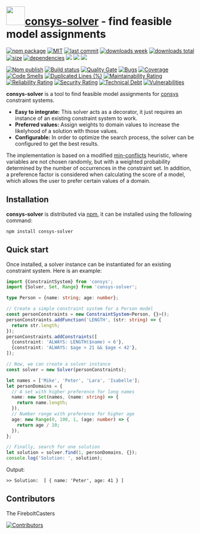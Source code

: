 <h1><a href="https://www.npmjs.com/package/consys-solver"><img src="https://user-images.githubusercontent.com/37511270/129480573-653f8123-780c-499e-a1a7-e3920684eb7c.png" width="50" heigth="50" /></a><a href="https://www.npmjs.com/package/consys-solver">consys-solver</a> - find feasible model assignments</h1>

<p align="left">
  <a href="https://badge.fury.io/js/consys-solver.svg"><img src="https://badge.fury.io/js/consys-solver.svg" alt="npm package" /></a>
  <a href="https://img.shields.io/github/license/FireboltCasters/consys-solver"><img src="https://img.shields.io/github/license/FireboltCasters/consys-solver" alt="MIT" /></a>
  <a href="https://img.shields.io/github/last-commit/FireboltCasters/consys-solver?logo=git"><img src="https://img.shields.io/github/last-commit/FireboltCasters/consys-solver?logo=git" alt="last commit" /></a>
  <a href="https://www.npmjs.com/package/consys-solver"><img src="https://img.shields.io/npm/dm/consys-solver.svg" alt="downloads week" /></a>
  <a href="https://www.npmjs.com/package/consys-solver"><img src="https://img.shields.io/npm/dt/consys-solver.svg" alt="downloads total" /></a>
  <a href="https://github.com/FireboltCasters/consys-solver"><img src="https://shields.io/github/languages/code-size/FireboltCasters/consys-solver" alt="size" /></a>
  <a href="https://david-dm.org/FireboltCasters/consys-solver"><img src="https://david-dm.org/FireboltCasters/consys-solver/status.svg" alt="dependencies" /></a>
  <a href="https://github.com/google/gts" alt="Google TypeScript Style"><img src="https://img.shields.io/badge/code%20style-google-blueviolet.svg"/></a>
  <a href="https://shields.io/" alt="Google TypeScript Style"><img src="https://img.shields.io/badge/uses-TypeScript-blue.svg"/></a>
  <a href="https://github.com/marketplace/actions/lint-action"><img src="https://img.shields.io/badge/uses-Lint%20Action-blue.svg"/></a>
</p>

<p align="left">
  <a href="https://github.com/FireboltCasters/consys-solver/actions/workflows/npmPublish.yml"><img src="https://github.com/FireboltCasters/consys-solver/actions/workflows/npmPublish.yml/badge.svg" alt="Npm publish" /></a>
  <a href="https://github.com/FireboltCasters/consys-solver/actions/workflows/linter.yml"><img src="https://github.com/FireboltCasters/consys-solver/actions/workflows/linter.yml/badge.svg" alt="Build status" /></a>
  <a href="https://sonarcloud.io/dashboard?id=FireboltCasters_consys-solver"><img src="https://sonarcloud.io/api/project_badges/measure?project=FireboltCasters_consys-solver&metric=alert_status" alt="Quality Gate" /></a>
  <a href="https://sonarcloud.io/dashboard?id=FireboltCasters_consys-solver"><img src="https://sonarcloud.io/api/project_badges/measure?project=FireboltCasters_consys-solver&metric=bugs" alt="Bugs" /></a>
  <a href="https://sonarcloud.io/dashboard?id=FireboltCasters_consys-solver"><img src="https://sonarcloud.io/api/project_badges/measure?project=FireboltCasters_consys-solver&metric=coverage" alt="Coverage" /></a>
  <a href="https://sonarcloud.io/dashboard?id=FireboltCasters_consys-solver"><img src="https://sonarcloud.io/api/project_badges/measure?project=FireboltCasters_consys-solver&metric=code_smells" alt="Code Smells" /></a>
  <a href="https://sonarcloud.io/dashboard?id=FireboltCasters_consys-solver"><img src="https://sonarcloud.io/api/project_badges/measure?project=FireboltCasters_consys-solver&metric=duplicated_lines_density" alt="Duplicated Lines (%)" /></a>
  <a href="https://sonarcloud.io/dashboard?id=FireboltCasters_consys-solver"><img src="https://sonarcloud.io/api/project_badges/measure?project=FireboltCasters_consys-solver&metric=sqale_rating" alt="Maintainability Rating" /></a>
  <a href="https://sonarcloud.io/dashboard?id=FireboltCasters_consys-solver"><img src="https://sonarcloud.io/api/project_badges/measure?project=FireboltCasters_consys-solver&metric=reliability_rating" alt="Reliability Rating" /></a>
  <a href="https://sonarcloud.io/dashboard?id=FireboltCasters_consys-solver"><img src="https://sonarcloud.io/api/project_badges/measure?project=FireboltCasters_consys-solver&metric=security_rating" alt="Security Rating" /></a>
  <a href="https://sonarcloud.io/dashboard?id=FireboltCasters_consys-solver"><img src="https://sonarcloud.io/api/project_badges/measure?project=FireboltCasters_consys-solver&metric=sqale_index" alt="Technical Debt" /></a>
  <a href="https://sonarcloud.io/dashboard?id=FireboltCasters_consys-solver"><img src="https://sonarcloud.io/api/project_badges/measure?project=FireboltCasters_consys-solver&metric=vulnerabilities" alt="Vulnerabilities" /></a>
</p>

**consys-solver** is a tool to find feasible model assignments for [consys](https://www.npmjs.com/package/consys) constraint systems.

- **Easy to integrate:** This solver acts as a decorator, it just requires an instance of an existing constraint system to work.
- **Preferred values:** Assign weights to domain values to increase the likelyhood of a solution with those values.
- **Configurable:** In order to optimize the search process, the solver can be configured to get the best results.

The implementation is based on a modified [min-conflicts](https://en.wikipedia.org/wiki/Min-conflicts_algorithm) heuristic, where variables are not chosen randomly, but with a weighted probability determined by the number of occurrences in the constraint set. In addition, a preference factor is considered when calculating the score of a model, which allows the user to prefer certain values of a domain. 

## Installation

**consys-solver** is distributed via [npm](https://www.npmjs.com/package/consys-solver), it can be installed using the following command:

```console
npm install consys-solver
```

## Quick start

Once installed, a solver instance can be instantiated for an existing constraint system. Here is an example:

```typescript
import {ConstraintSystem} from 'consys';
import {Solver, Set, Range} from 'consys-solver';

type Person = {name: string; age: number};

// Create a simple constraint system for a Person model
const personConstraints = new ConstraintSystem<Person, {}>();
personConstraints.addFunction('LENGTH', (str: string) => {
  return str.length;
});
personConstraints.addConstraints([
  {constraint: 'ALWAYS: LENGTH($name) < 6'},
  {constraint: 'ALWAYS: $age > 21 && $age < 42'},
]);

// Now, we can create a solver instance
const solver = new Solver(personConstraints);

let names = ['Mike', 'Peter', 'Lara', 'Isabelle'];
let personDomains = {
  // A set with higher preference for long names
  name: new Set(names, (name: string) => {
    return name.length;
  }),
  // Number range with preference for higher age
  age: new Range(0, 100, 1, (age: number) => {
    return age / 10;
  }),
};

// Finally, search for one solution
let solution = solver.find(1, personDomains, {});
console.log('Solution: ', solution);
```

Output:

```console
>> Solution:  [ { name: 'Peter', age: 41 } ]
```

## Contributors

The FireboltCasters

<a href="https://github.com/FireboltCasters/consys-solver"><img src="https://contrib.rocks/image?repo=FireboltCasters/consys-solver" alt="Contributors" /></a>
